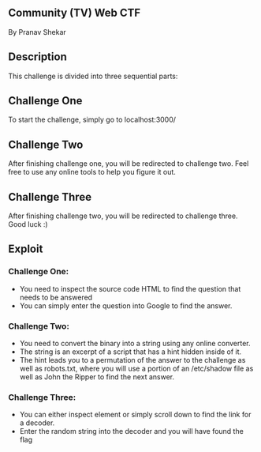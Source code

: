 ## Community (TV) Web CTF

By Pranav Shekar

## Description

This challenge is divided into three sequential parts:

## Challenge One
To start the challenge, simply go to localhost:3000/

## Challenge Two
After finishing challenge one, you will be redirected to challenge two. Feel free to use any online tools to help you figure it out.

## Challenge Three
After finishing challenge two, you will be redirected to challenge three. Good luck :)

## Exploit

### Challenge One:
- You need to inspect the source code HTML to find the question that needs to be answered
- You can simply enter the question into Google to find the answer.

### Challenge Two:
- You need to convert the binary into a string using any online converter.
- The string is an excerpt of a script that has a hint hidden inside of it.
- The hint leads you to a permutation of the answer to the challenge as well as robots.txt, where you will use a portion of an /etc/shadow file as well as John the Ripper to find the next answer.

### Challenge Three:
- You can either inspect element or simply scroll down to find the link for a decoder.
- Enter the random string into the decoder and you will have found the flag